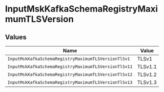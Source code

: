 # InputMskKafkaSchemaRegistryMaximumTLSVersion


## Values

| Name                                                 | Value                                                |
| ---------------------------------------------------- | ---------------------------------------------------- |
| `InputMskKafkaSchemaRegistryMaximumTLSVersionTlSv1`  | TLSv1                                                |
| `InputMskKafkaSchemaRegistryMaximumTLSVersionTlSv11` | TLSv1.1                                              |
| `InputMskKafkaSchemaRegistryMaximumTLSVersionTlSv12` | TLSv1.2                                              |
| `InputMskKafkaSchemaRegistryMaximumTLSVersionTlSv13` | TLSv1.3                                              |